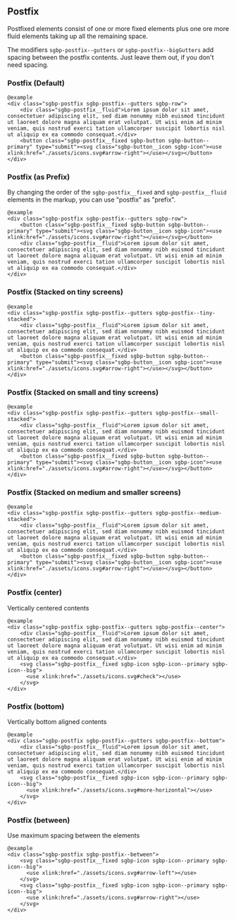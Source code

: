 ## Postfix

Postfixed elements consist of one or more fixed elements plus one ore more fluid elements taking up all the remaining space.

The modifiers `sgbp-postfix--gutters` or `sgbp-postfix--bigGutters` add spacing between the postfix contents. Just leave them out, if you don't need spacing.


### Postfix (Default)

    @example
    <div class="sgbp-postfix sgbp-postfix--gutters sgbp-row">
        <div class="sgbp-postfix__fluid">Lorem ipsum dolor sit amet, consectetuer adipiscing elit, sed diam nonummy nibh euismod tincidunt ut laoreet dolore magna aliquam erat volutpat. Ut wisi enim ad minim veniam, quis nostrud exerci tation ullamcorper suscipit lobortis nisl ut aliquip ex ea commodo consequat.</div>
        <button class="sgbp-postfix__fixed sgbp-button sgbp-button--primary" type="submit"><svg class="sgbp-button__icon sgbp-icon"><use xlink:href="./assets/icons.svg#arrow-right"></use></svg></button>
    </div>

### Postfix (as Prefix)

By changing the order of the `sgbp-postfix__fixed` and `sgbp-postfix__fluid` elements in the markup, you can use "postfix" as "prefix".

    @example
    <div class="sgbp-postfix sgbp-postfix--gutters sgbp-row">
        <button class="sgbp-postfix__fixed sgbp-button sgbp-button--primary" type="submit"><svg class="sgbp-button__icon sgbp-icon"><use xlink:href="./assets/icons.svg#arrow-right"></use></svg></button>
        <div class="sgbp-postfix__fluid">Lorem ipsum dolor sit amet, consectetuer adipiscing elit, sed diam nonummy nibh euismod tincidunt ut laoreet dolore magna aliquam erat volutpat. Ut wisi enim ad minim veniam, quis nostrud exerci tation ullamcorper suscipit lobortis nisl ut aliquip ex ea commodo consequat.</div>
    </div>

### Postfix (Stacked on tiny screens)
  
    @example
    <div class="sgbp-postfix sgbp-postfix--gutters sgbp-postfix--tiny-stacked">
        <div class="sgbp-postfix__fluid">Lorem ipsum dolor sit amet, consectetuer adipiscing elit, sed diam nonummy nibh euismod tincidunt ut laoreet dolore magna aliquam erat volutpat. Ut wisi enim ad minim veniam, quis nostrud exerci tation ullamcorper suscipit lobortis nisl ut aliquip ex ea commodo consequat.</div>
        <button class="sgbp-postfix__fixed sgbp-button sgbp-button--primary" type="submit"><svg class="sgbp-button__icon sgbp-icon"><use xlink:href="./assets/icons.svg#arrow-right"></use></svg></button>
    </div>

### Postfix (Stacked on small and tiny screens)
  
    @example
    <div class="sgbp-postfix sgbp-postfix--gutters sgbp-postfix--small-stacked">
        <div class="sgbp-postfix__fluid">Lorem ipsum dolor sit amet, consectetuer adipiscing elit, sed diam nonummy nibh euismod tincidunt ut laoreet dolore magna aliquam erat volutpat. Ut wisi enim ad minim veniam, quis nostrud exerci tation ullamcorper suscipit lobortis nisl ut aliquip ex ea commodo consequat.</div>
        <button class="sgbp-postfix__fixed sgbp-button sgbp-button--primary" type="submit"><svg class="sgbp-button__icon sgbp-icon"><use xlink:href="./assets/icons.svg#arrow-right"></use></svg></button>
    </div>

### Postfix (Stacked on medium and smaller screens)
  
    @example
    <div class="sgbp-postfix sgbp-postfix--gutters sgbp-postfix--medium-stacked">
        <div class="sgbp-postfix__fluid">Lorem ipsum dolor sit amet, consectetuer adipiscing elit, sed diam nonummy nibh euismod tincidunt ut laoreet dolore magna aliquam erat volutpat. Ut wisi enim ad minim veniam, quis nostrud exerci tation ullamcorper suscipit lobortis nisl ut aliquip ex ea commodo consequat.</div>
        <button class="sgbp-postfix__fixed sgbp-button sgbp-button--primary" type="submit"><svg class="sgbp-button__icon sgbp-icon"><use xlink:href="./assets/icons.svg#arrow-right"></use></svg></button>
    </div>

### Postfix (center)
  
Vertically centered contents
  
    @example
    <div class="sgbp-postfix sgbp-postfix--gutters sgbp-postfix--center">
        <div class="sgbp-postfix__fluid">Lorem ipsum dolor sit amet, consectetuer adipiscing elit, sed diam nonummy nibh euismod tincidunt ut laoreet dolore magna aliquam erat volutpat. Ut wisi enim ad minim veniam, quis nostrud exerci tation ullamcorper suscipit lobortis nisl ut aliquip ex ea commodo consequat.</div>
        <svg class="sgbp-postfix__fixed sgbp-icon sgbp-icon--primary sgbp-icon--big">
          <use xlink:href="./assets/icons.svg#check"></use>
        </svg>
    </div>

### Postfix (bottom)
  
Vertically bottom aligned contents
  
    @example
    <div class="sgbp-postfix sgbp-postfix--gutters sgbp-postfix--bottom">
        <div class="sgbp-postfix__fluid">Lorem ipsum dolor sit amet, consectetuer adipiscing elit, sed diam nonummy nibh euismod tincidunt ut laoreet dolore magna aliquam erat volutpat. Ut wisi enim ad minim veniam, quis nostrud exerci tation ullamcorper suscipit lobortis nisl ut aliquip ex ea commodo consequat.</div>
        <svg class="sgbp-postfix__fixed sgbp-icon sgbp-icon--primary sgbp-icon--big">
          <use xlink:href="./assets/icons.svg#more-horizontal"></use>
        </svg>
    </div>

### Postfix (between)
  
Use maximum spacing between the elements 
  
    @example
    <div class="sgbp-postfix sgbp-postfix--between">
        <svg class="sgbp-postfix__fixed sgbp-icon sgbp-icon--primary sgbp-icon--big">
          <use xlink:href="./assets/icons.svg#arrow-left"></use>
        </svg>
        <svg class="sgbp-postfix__fixed sgbp-icon sgbp-icon--primary sgbp-icon--big">
          <use xlink:href="./assets/icons.svg#arrow-right"></use>
        </svg>
    </div>
